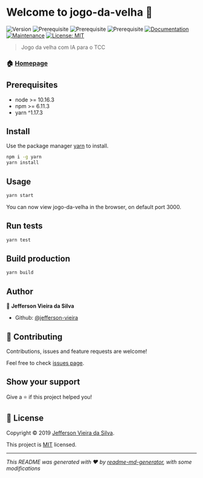# Welcome to jogo-da-velha 👋
![Version](https://img.shields.io/badge/version-0.1.0-blue.svg?cacheSeconds=2592000)
![Prerequisite](https://img.shields.io/badge/node-%3E%3D%2010.16.3-blue.svg)
![Prerequisite](https://img.shields.io/badge/npm-%3E%3D%206.11.3-blue.svg)
![Prerequisite](https://img.shields.io/badge/yarn-%5E1.17.3-blue.svg)
[![Documentation](https://img.shields.io/badge/documentation-yes-brightgreen.svg)](https://github.com/jefferson-vieira/jogo-da-velha#readme)
[![Maintenance](https://img.shields.io/badge/Maintained%3F-yes-green.svg)](https://github.com/jefferson-vieira/jogo-da-velha/graphs/commit-activity)
[![License: MIT](https://img.shields.io/badge/License-MIT-yellow.svg)](https://github.com/jefferson-vieira/jogo-da-velha/blob/master/LICENSE)

> Jogo da velha com IA para o TCC

### 🏠 [Homepage](https://jogo-da-velha-com-ia.herokuapp.com/)

## Prerequisites

- node >= 10.16.3
- npm >= 6.11.3
- yarn ^1.17.3

## Install

Use the package manager [yarn](https://yarnpkg.com/lang/en/) to install.

```sh
npm i -g yarn
yarn install
```

## Usage

```sh
yarn start
```
You can now view jogo-da-velha in the browser, on default port 3000.

## Run tests

```sh
yarn test
```

## Build production

```sh
yarn build
```

## Author

👤 **Jefferson Vieira da Silva**

* Github: [@jefferson-vieira](https://github.com/jefferson-vieira)

## 🤝 Contributing

Contributions, issues and feature requests are welcome!

Feel free to check [issues page](https://github.com/jefferson-vieira/jogo-da-velha/issues).

## Show your support

Give a ⭐️ if this project helped you!


## 📝 License

Copyright © 2019 [Jefferson Vieira da Silva](https://github.com/jefferson-vieira).

This project is [MIT](https://github.com/jefferson-vieira/jogo-da-velha/blob/master/LICENSE) licensed.

***
_This README was generated with ❤️ by [readme-md-generator](https://github.com/kefranabg/readme-md-generator), with some modifications_
